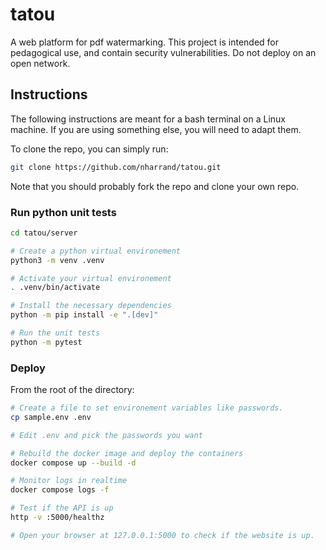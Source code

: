# tatou
A web platform for pdf watermarking. This project is intended for pedagogical use, and contain security vulnerabilities. Do not deploy on an open network.

## Instructions

The following instructions are meant for a bash terminal on a Linux machine. If you are using something else, you will need to adapt them.

To clone the repo, you can simply run:

```bash
git clone https://github.com/nharrand/tatou.git
```

Note that you should probably fork the repo and clone your own repo.


### Run python unit tests

```bash
cd tatou/server

# Create a python virtual environement
python3 -m venv .venv

# Activate your virtual environement
. .venv/bin/activate

# Install the necessary dependencies
python -m pip install -e ".[dev]"

# Run the unit tests
python -m pytest
```

### Deploy

From the root of the directory:

```bash
# Create a file to set environement variables like passwords.
cp sample.env .env

# Edit .env and pick the passwords you want

# Rebuild the docker image and deploy the containers
docker compose up --build -d

# Monitor logs in realtime 
docker compose logs -f

# Test if the API is up
http -v :5000/healthz

# Open your browser at 127.0.0.1:5000 to check if the website is up.
```



